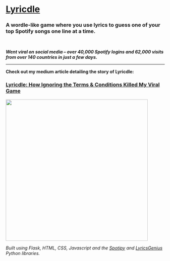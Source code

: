 # [Lyricdle](https://www.lyricdle.app)
### A wordle-like game where you use lyrics to guess one of your top Spotify songs one line at a time.<br/>
<br/>

***Went viral on social media – over 40,000 Spotify logins and 62,000 visits from over 140 countries in just a few days.***
 
---
**Check out my medium article detailing the story of Lyricdle:**
### [Lyricdle: How Ignoring the Terms & Conditions Killed My Viral Game](https://medium.com/@karimkaylani/lyricdle-how-ignoring-the-terms-conditions-killed-my-viral-game-edbe0767ff2)

<img src="https://user-images.githubusercontent.com/19757304/174499476-d6978835-6720-4fa8-9c5e-f82e49772e5d.gif" width="450">

*Built using Flask, HTML, CSS, Javascript and the [Spotipy](https://spotipy.readthedocs.io/en/2.18.0/) and [LyricsGenius](https://lyricsgenius.readthedocs.io/en/master/) Python libraries.*
